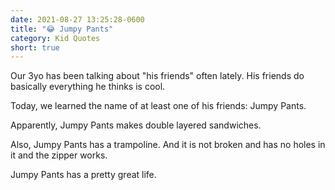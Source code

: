 ```yaml
---
date: 2021-08-27 13:25:28-0600
title: "😂 Jumpy Pants"
category: Kid Quotes
short: true
---
```


Our 3yo has been talking about "his friends" often lately. His friends do basically everything he thinks is cool.

Today, we learned the name of at least one of his friends: Jumpy Pants.

Apparently, Jumpy Pants makes double layered sandwiches. 

Also, Jumpy Pants has a trampoline. And it is not broken and has no holes in it and the zipper works.

Jumpy Pants has a pretty great life.
